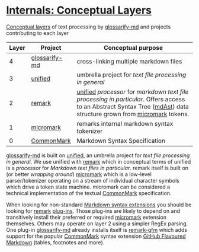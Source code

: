 # [Internals: Conceptual Layers](#internals-conceptual-layers)

[Conceptual layers][1] of text processing by [glossarify-md][2] and projects contributing to each layer

| Layer | Project            | Conceptual purpose                                                                                                                                                                 |
| ----- | ------------------ | ---------------------------------------------------------------------------------------------------------------------------------------------------------------------------------- |
| 4     | [glossarify-md][2] | cross-linking multiple markdown files                                                                                                                                              |
| 3     | [unified][3]       | umbrella project for *text file processing in general*                                                                                                                             |
| 2     | [remark][4]        | [unified][3] *processor* for *markdown text file processing in particular*. Offers access to an Abstract Syntax Tree ([mdAst][5]) data structure grown from [micromark][6] tokens. |
| 1     | [micromark][6]     | remarks internal markdown syntax tokenizer                                                                                                                                         |
| 0     | [CommonMark][7]    | Markdown Syntax Specification                                                                                                                                                      |

[glossarify-md][2] is built on [unified][3], an umbrella project for *text file processing in general*. We use unified with [remark][4] which in conceptual terms of unified is a *processor* for *Markdown text files in particular*. remark itself is built on (or better *wrapping around*) [micromark][6] which is a low-level parser/tokenizer operating on a stream of individual character symbols which drive a token state machine. micromark can be considered a technical implementation of the textual [CommonMark][7] specification.

When looking for non-standard [Markdown syntax extensions][8] you should be looking for [remark][4] [plug-ins][9]. Those plug-ins are likely to depend on and transitively install their preferred or required [micromark][6] extension themselves. Others may operate on layer 2 using a simpler RegEx parsing. One plug-in [glossarify-md][2] already installs itself is [remark-gfm][10] which adds support for the popular [CommonMark][7] syntax extension [GitHub Flavoured Markdown][11] (tables, footnotes and more).

[1]: https://github.com/about-code/glossarify-md/tree/master/docconceptual-layers.md

[2]: https://github.com/about-code/glossarify-md "This project."

[3]: https://unifiedjs.com "unified is an umbrella project around text file processing in general."

[4]: https://github.com/remarkjs/remark "remark is a parser and compiler project under the unified umbrella for Markdown text files in particular."

[5]: https://github.com/syntax-tree/mdast "Specification and Implementation of a Markdown Abstract Syntax Tree."

[6]: https://github.com/micromark/ "A low-level extensible implementation of the CommonMark syntax specification (parsing and tokenizing)."

[7]: https://commonmark.org "Effort on providing a minimal set of standardized Markdown syntax."

[8]: https://github.com/about-code/glossarify-md/tree/master/doc/markdown-syntax-extensions.md

[9]: https://github.com/about-code/glossarify-md/tree/master/doc/plugins.md

[10]: https://npmjs.com/package/remark-gfm "A remark syntax plug-in supporting GitHub Flavoured Markdown."

[11]: https://github.github.com/gfm/ "GitHub Flavoured Markdown"

